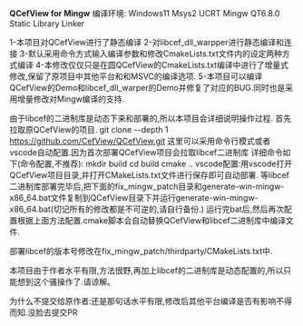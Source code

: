 ﻿**QCefView for Mingw**
编译环境:
Windows11
Msys2 UCRT Mingw
QT6.8.0 Static Library Linker

1-本项目对QCefView进行了静态编译
2-对libcef_dll_warpper进行静态编译和连接
3-默认采用命令方式输入编译参数和修改CmakeLists.txt文件内的设定两种方式编译
4-本修改仅仅只是在圆QCefView的CmakeLists.txt编译中进行了增量式修改,保留了原项目中其他平台和和MSVC的编译选项.
5-本项目可以编译QCefView的Demo和libcef_dll_warper的Demo并修复了对应的BUG.同时也是采用增量修改对Mingw编译的支持.

由于libcef的二进制库是动态下来和部署的,所以本项目会详细说明操作过程.
首先拉取原QCefView的项目.
git clone --depth 1 https://github.com/CefView/QCefView.git
这里可以采用命令行模式或者vscode自动配置.因为首次部署QCefView项目会拉取libcef二进制库
详细命令如下(命令配置,不推荐):
mkdir build
cd build
cmake ..
vscode配置:用vscode打开QCefView项目目录,并打开CMakeLists.txt文件进行保存即可自动部署.
等libcef二进制库部署完毕后,把下面的fix_mingw_patch目录和generate-win-mingw-x86_64.bat文件复制到QCefView目录下并运行generate-win-mingw-x86_64.bat(切记所有的修改都是不可逆的,请自行备份.)
运行完bat后,然后再次配置根据上面方法配置.cmake脚本会自动替换QCefView和libcef二进制库中编译文件.

部署libcef的版本号修改在fix_mingw_patch/thirdparty/CMakeLists.txt中.

本项目由于作者水平有限,方法很野,再加上libcef的二进制库是动态配置的,所以只能想到这个骚操作了.请谅解。

为什么不提交给原作者:还是那句话水平有限,修改后其他平台编译是否有影响不得而知.没脸去提交PR
